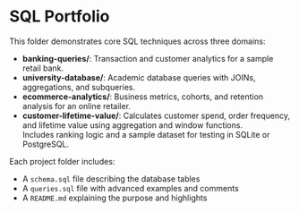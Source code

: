 # SQL Portfolio

This folder demonstrates core SQL techniques across three domains:

- **banking-queries/**: Transaction and customer analytics for a sample retail bank.
- **university-database/**: Academic database queries with JOINs, aggregations, and subqueries.
- **ecommerce-analytics/**: Business metrics, cohorts, and retention analysis for an online retailer.
- **customer-lifetime-value/**: Calculates customer spend, order frequency, and lifetime value using aggregation and window functions.  
  Includes ranking logic and a sample dataset for testing in SQLite or PostgreSQL.

Each project folder includes:
- A `schema.sql` file describing the database tables
- A `queries.sql` file with advanced examples and comments
- A `README.md` explaining the purpose and highlights
